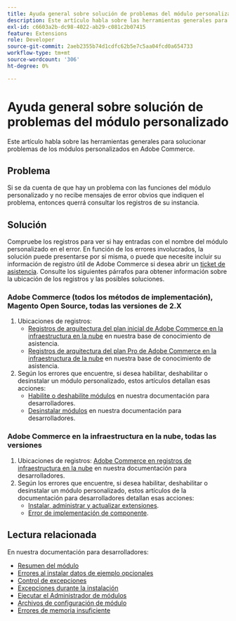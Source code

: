 ```yaml
---
title: Ayuda general sobre solución de problemas del módulo personalizado
description: Este artículo habla sobre las herramientas generales para solucionar problemas de los módulos personalizados en Adobe Commerce.
exl-id: c6603a2b-dc98-4022-ab29-c081c2b07415
feature: Extensions
role: Developer
source-git-commit: 2aeb2355b74d1cdfc62b5e7c5aa04fcd0a654733
workflow-type: tm+mt
source-wordcount: '306'
ht-degree: 0%

---
```


# Ayuda general sobre solución de problemas del módulo personalizado

Este artículo habla sobre las herramientas generales para solucionar problemas de los módulos personalizados en Adobe Commerce.

## Problema

Si se da cuenta de que hay un problema con las funciones del módulo personalizado y no recibe mensajes de error obvios que indiquen el problema, entonces querrá consultar los registros de su instancia.

## Solución

Compruebe los registros para ver si hay entradas con el nombre del módulo personalizado en el error.  En función de los errores involucrados, la solución puede presentarse por sí misma, o puede que necesite incluir su información de registro útil de Adobe Commerce si desea abrir un [ticket de asistencia](/help/help-center-guide/help-center/magento-help-center-user-guide.md#submit-ticket). Consulte los siguientes párrafos para obtener información sobre la ubicación de los registros y las posibles soluciones.

### Adobe Commerce (todos los métodos de implementación), Magento Open Source, todas las versiones de 2.X

1. Ubicaciones de registros:
   * [Registros de arquitectura del plan inicial de Adobe Commerce en la infraestructura en la nube](/help/how-to/general/log-locations-directories-for-starter-plan.md) en nuestra base de conocimiento de asistencia.
   * [Registros de arquitectura del plan Pro de Adobe Commerce en la infraestructura de la nube](/help/how-to/general/log-locations-directories-for-pro-plan-integration-staging-production.md) en nuestra base de conocimiento de asistencia.
1. Según los errores que encuentre, si desea habilitar, deshabilitar o desinstalar un módulo personalizado, estos artículos detallan esas acciones:
   * [Habilite o deshabilite módulos](https://experienceleague.adobe.com/es/docs/commerce-operations/installation-guide/tutorials/manage-modules) en nuestra documentación para desarrolladores.
   * [Desinstalar módulos](https://experienceleague.adobe.com/es/docs/commerce-operations/installation-guide/tutorials/uninstall-modules) en nuestra documentación para desarrolladores.

### Adobe Commerce en la infraestructura en la nube, todas las versiones

1. Ubicaciones de registros: [Adobe Commerce en registros de infraestructura en la nube](https://experienceleague.adobe.com/es/docs/commerce-cloud-service/user-guide/develop/test/log-locations) en nuestra documentación para desarrolladores.
1. Según los errores que encuentre, si desea habilitar, deshabilitar o desinstalar un módulo personalizado, estos artículos de la documentación para desarrolladores detallan esas acciones:
   * [Instalar, administrar y actualizar extensiones](https://experienceleague.adobe.com/es/docs/commerce-cloud-service/user-guide/configure-store/extensions).
   * [Error de implementación de componente](https://experienceleague.adobe.com/es/docs/commerce-cloud-service/user-guide/develop/deploy/recover-failed-deployment).

## Lectura relacionada

En nuestra documentación para desarrolladores:

* [Resumen del módulo](https://developer.adobe.com/commerce/php/architecture/modules/overview/)
* [Errores al instalar datos de ejemplo opcionales](https://experienceleague.adobe.com/es/docs/commerce-knowledge-base/kb/troubleshooting/installation-and-upgrade/errors-installing-optional-sample-data)
* [Control de excepciones](https://developer.adobe.com/commerce/webapi/graphql/develop/exceptions/)
* [Excepciones durante la instalación](https://experienceleague.adobe.com/es/docs/commerce-knowledge-base/kb/troubleshooting/installation-and-upgrade/exceptions-during-installation)
* [Ejecutar el Administrador de módulos](https://experienceleague.adobe.com/es/docs/commerce-operations/upgrade-guide/prepare/prerequisites)
* [Archivos de configuración de módulo](https://experienceleague.adobe.com/es/docs/commerce-operations/configuration-guide/files/module-files)
* [Errores de memoria insuficiente](https://experienceleague.adobe.com/es/docs/commerce-knowledge-base/kb/troubleshooting/installation-and-upgrade/out-of-memory-error-during-install-or-upgrade)
